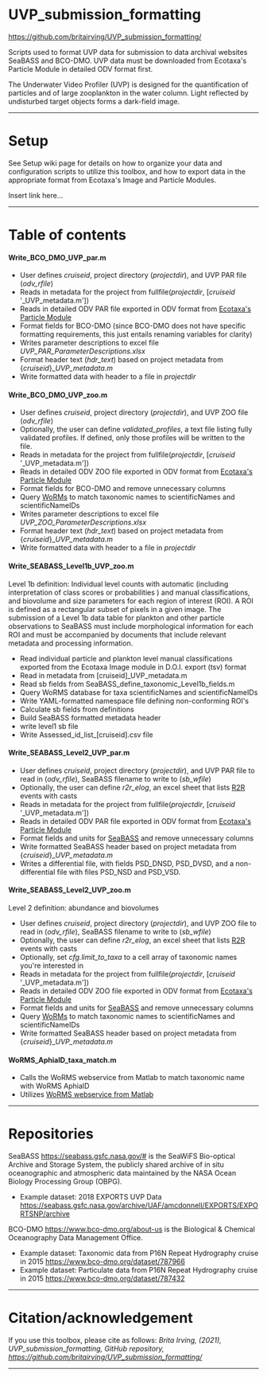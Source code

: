 # UVP_submission_formatting
https://github.com/britairving/UVP_submission_formatting/

Scripts used to format UVP data for submission to data archival websites SeaBASS and BCO-DMO. UVP data must be downloaded from Ecotaxa's Particle Module in detailed ODV format first. 

The Underwater Video Profiler (UVP) is designed for the quantification of particles and of large zooplankton in the water column. Light reflected by undisturbed target objects forms a dark-field image.

***
# Setup
See Setup wiki page for details on how to organize your data and configuration scripts to utilize this toolbox, and how to export data in the appropriate format from Ecotaxa's Image and Particle Modules.

Insert link here...
***
# Table of contents
#### Write_BCO_DMO_UVP_par.m
* User defines _cruiseid_, project directory (_projectdir_), and UVP PAR file (_odv_rfile_)
* Reads in metadata for the project from fullfile(_projectdir_, [_cruiseid_ '_UVP_metadata.m'])
* Reads in detailed ODV PAR file exported in ODV format from [Ecotaxa's Particle Module](https://ecotaxa.obs-vlfr.fr/part/)
* Format fields for BCO-DMO (since BCO-DMO does not have specific formatting requirements, this just entails renaming variables for clarity)
* Writes parameter descriptions to excel file _UVP_PAR_ParameterDescriptions.xlsx_
* Format header text (_hdr_text_) based on project metadata from {_cruiseid_}__UVP_metadata.m_ 
* Write formatted data with header to a file in _projectdir_

#### Write_BCO_DMO_UVP_zoo.m
* User defines _cruiseid_, project directory (_projectdir_), and UVP ZOO file (_odv_rfile_)
* Optionally, the user can define _validated_profiles_, a text file listing fully validated profiles. If defined, only those profiles will be written to the file.
* Reads in metadata for the project from fullfile(_projectdir_, [_cruiseid_ '_UVP_metadata.m'])
* Reads in detailed ODV ZOO file exported in ODV format from [Ecotaxa's Particle Module](https://ecotaxa.obs-vlfr.fr/part/)
* Format fields for BCO-DMO and remove unnecessary columns
* Query [WoRMs](https://www.marinespecies.org/) to match taxonomic names to scientificNames and scientificNameIDs 
* Writes parameter descriptions to excel file _UVP_ZOO_ParameterDescriptions.xlsx_
* Format header text (_hdr_text_) based on project metadata from {_cruiseid_}__UVP_metadata.m_ 
* Write formatted data with header to a file in _projectdir_

#### Write_SEABASS_Level1b_UVP_zoo.m
Level 1b definition: Individual level counts with automatic (including interpretation of class scores or probabilities ) and manual classifications, and biovolume and size parameters for each region of interest (ROI). A ROI is defined as a rectangular subset of pixels in a given image. The submission of a Level 1b data table for plankton and other particle observations to SeaBASS must include morphological information for each ROI and must be accompanied by documents that include relevant metadata and processing information.

* Read individual particle and plankton level manual classifications exported from the Ecotaxa Image module in D.O.I. export (tsv) format
* Read in metadata from [cruiseid]_UVP_metadata.m
* Read sb fields from SeaBASS_define_taxonomic_Level1b_fields.m
* Query WoRMS database for taxa scientificNames and scientificNameIDs
* Write YAML-formatted namespace file defining non-conforming ROI's
* Calculate sb fields from definitions
* Build SeaBASS formatted metadata header 
* write level1 sb file
* Write Assessed_id_list_[cruiseid].csv file

#### Write_SEABASS_Level2_UVP_par.m
* User defines _cruiseid_, project directory (_projectdir_), and UVP PAR file to read in (_odv_rfile_), SeaBASS filename to write to (_sb_wfile_)
* Optionally, the user can define _r2r_elog_, an excel sheet that lists [R2R](https://www.rvdata.us/) events with casts
* Reads in metadata for the project from fullfile(_projectdir_, [_cruiseid_ '_UVP_metadata.m'])
* Reads in detailed ODV PAR file exported in ODV format from [Ecotaxa's Particle Module](https://ecotaxa.obs-vlfr.fr/part/)
* Format fields and units for [SeaBASS](https://seabass.gsfc.nasa.gov/wiki/Data_Submission) and remove unnecessary columns
* Write formatted SeaBASS header based on project metadata from {_cruiseid_}__UVP_metadata.m_ 
* Writes a differential file, with fields PSD_DNSD, PSD_DVSD, and a non-differential file with files PSD_NSD and PSD_VSD. 

#### Write_SEABASS_Level2_UVP_zoo.m
Level 2 definition: abundance and biovolumes
* User defines _cruiseid_, project directory (_projectdir_), and UVP ZOO file to read in (_odv_rfile_), SeaBASS filename to write to (_sb_wfile_)
* Optionally, the user can define _r2r_elog_, an excel sheet that lists [R2R](https://www.rvdata.us/) events with casts
* Optionally, set _cfg.limit_to_taxa_ to a cell array of taxonomic names you're interested in
* Reads in metadata for the project from fullfile(_projectdir_, [_cruiseid_ '_UVP_metadata.m'])
* Reads in detailed ODV ZOO file exported in ODV format from [Ecotaxa's Particle Module](https://ecotaxa.obs-vlfr.fr/part/)
* Format fields and units for [SeaBASS](https://seabass.gsfc.nasa.gov/wiki/Data_Submission) and remove unnecessary columns
* Query [WoRMs](https://www.marinespecies.org/) to match taxonomic names to scientificNames and scientificNameIDs 
* Write formatted SeaBASS header based on project metadata from {_cruiseid_}__UVP_metadata.m_ 

#### WoRMS_AphiaID_taxa_match.m
* Calls the WoRMS webservice from Matlab to match taxonomic name with WoRMS AphiaID
* Utilizes [WoRMS webservice from Matlab](https://www.marinespecies.org/aphia.php?p=webservice&type=matlab)

***
# Repositories 

SeaBASS <https://seabass.gsfc.nasa.gov/#> is the SeaWiFS Bio-optical Archive and Storage System, the publicly shared archive of in situ oceanographic and atmospheric data maintained by the NASA Ocean Biology Processing Group (OBPG). 
* Example dataset: 2018 EXPORTS UVP Data <https://seabass.gsfc.nasa.gov/archive/UAF/amcdonnell/EXPORTS/EXPORTSNP/archive>

BCO-DMO <https://www.bco-dmo.org/about-us> is the Biological & Chemical Oceanography Data Management Office.
* Example dataset: Taxonomic data from P16N Repeat Hydrography cruise in 2015 <https://www.bco-dmo.org/dataset/787966>
* Example dataset: Particulate data from P16N Repeat Hydrography cruise in 2015 <https://www.bco-dmo.org/dataset/787432>
***
# Citation/acknowledgement
If you use this toolbox, please cite as follows:
_Brita Irving, (2021), UVP_submission_formatting, GitHub repository, https://github.com/britairving/UVP_submission_formatting/_
***

